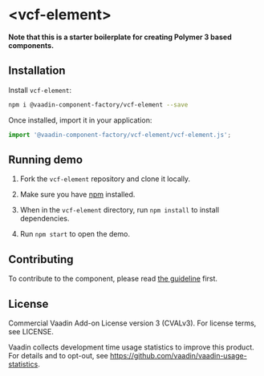 # &lt;vcf-element&gt;

**Note that this is a starter boilerplate for creating Polymer 3 based components.**

## Installation

Install `vcf-element`:

```sh
npm i @vaadin-component-factory/vcf-element --save
```

Once installed, import it in your application:

```js
import '@vaadin-component-factory/vcf-element/vcf-element.js';
```

## Running demo

1. Fork the `vcf-element` repository and clone it locally.

1. Make sure you have [npm](https://www.npmjs.com/) installed.

1. When in the `vcf-element` directory, run `npm install` to install dependencies.

1. Run `npm start` to open the demo.

## Contributing

  To contribute to the component, please read [the guideline](https://github.com/vaadin/vaadin-core/blob/master/CONTRIBUTING.md) first.

## License

Commercial Vaadin Add-on License version 3 (CVALv3). For license terms, see LICENSE.

Vaadin collects development time usage statistics to improve this product. For details and to opt-out, see https://github.com/vaadin/vaadin-usage-statistics.

